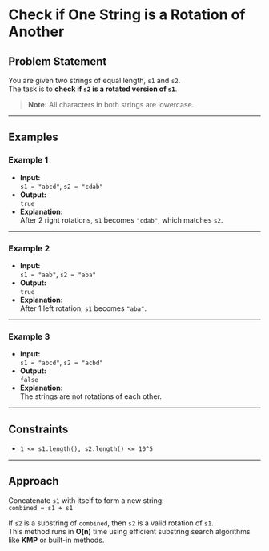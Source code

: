 # Check if One String is a Rotation of Another

## Problem Statement

You are given two strings of equal length, `s1` and `s2`.  
The task is to **check if `s2` is a rotated version of `s1`**.

> **Note:** All characters in both strings are lowercase.

---

## Examples

### Example 1
- **Input:**  
  `s1 = "abcd"`, `s2 = "cdab"`
- **Output:**  
  `true`
- **Explanation:**  
  After 2 right rotations, `s1` becomes `"cdab"`, which matches `s2`.

---

### Example 2
- **Input:**  
  `s1 = "aab"`, `s2 = "aba"`
- **Output:**  
  `true`
- **Explanation:**  
  After 1 left rotation, `s1` becomes `"aba"`.

---

### Example 3
- **Input:**  
  `s1 = "abcd"`, `s2 = "acbd"`
- **Output:**  
  `false`
- **Explanation:**  
  The strings are not rotations of each other.

---

## Constraints

- `1 <= s1.length(), s2.length() <= 10^5`

---

## Approach

Concatenate `s1` with itself to form a new string:  
`combined = s1 + s1`

If `s2` is a substring of `combined`, then `s2` is a valid rotation of `s1`.  
This method runs in **O(n)** time using efficient substring search algorithms like **KMP** or built-in methods.